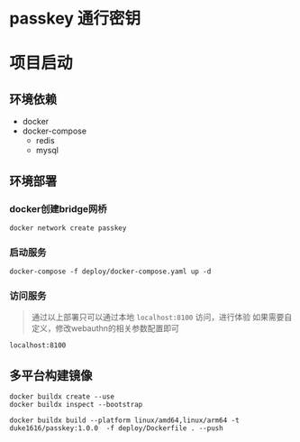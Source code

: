 # passkey 通行密钥

# 项目启动
## 环境依赖
- docker
- docker-compose
  - redis
  - mysql

## 环境部署
### docker创建bridge网桥
```shell
docker network create passkey
```

### 启动服务
```shell
docker-compose -f deploy/docker-compose.yaml up -d
```

### 访问服务
> 通过以上部署只可以通过本地 `localhost:8100` 访问，进行体验
> 如果需要自定义，修改webauthn的相关参数配置即可
```shell
localhost:8100
```

## 多平台构建镜像
```shell
docker buildx create --use
docker buildx inspect --bootstrap

docker buildx build --platform linux/amd64,linux/arm64 -t duke1616/passkey:1.0.0  -f deploy/Dockerfile . --push
```
